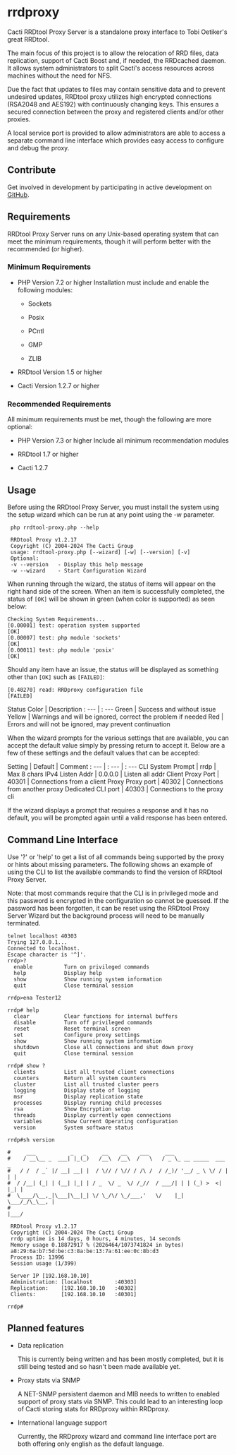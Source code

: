 # rrdproxy

Cacti RRDtool Proxy Server is a standalone proxy interface to Tobi Oetiker's
great RRDtool.

The main focus of this project is to allow the relocation of RRD files, data
replication, support of Cacti Boost and, if needed, the RRDcached daemon. It
allows system administrators to split Cacti's access resources across machines
without the need for NFS.

Due the fact that updates to files may contain sensitive data and to prevent
undesired updates, RRDtool proxy utilizes high encrypted connections (RSA2048
and AES192) with continuously changing keys.  This ensures a secured connection
between the proxy and registered clients and/or other proxies.

A local service port is provided to allow administrators are able to access a
separate command line interface which provides easy access to configure and
debug the proxy.

## Contribute

Get involved in development by participating in active development on
[GitHub](https://github.com/Cacti/rrdproxy/).

## Requirements

RRDtool Proxy Server runs on any Unix-based operating system that can meet the
minimum requirements, though it will perform better with the recommended (or
higher).

### Minimum Requirements

- PHP Version 7.2 or higher
  Installation must include and enable the following modules:

  - Sockets

  - Posix

  - PCntl

  - GMP

  - ZLIB

- RRDtool Version 1.5 or higher

- Cacti Version 1.2.7 or higher

### Recommended Requirements

All minimum requirements must be met, though the following are more optional:

- PHP Version 7.3 or higher
  Include all minimum recommendation modules

- RRDtool 1.7 or higher

- Cacti 1.2.7

## Usage

Before using the RRDtool Proxy Server, you must install the system using the
setup wizard which can be run at any point using the -w parameter.

```shell
 php rrdtool-proxy.php --help

 RRDtool Proxy v1.2.17
 Copyright (C) 2004-2024 The Cacti Group
 usage: rrdtool-proxy.php [--wizard] [-w] [--version] [-v]
 Optional:
 -v --version   - Display this help message
 -w --wizard    - Start Configuration Wizard
```

When running through the wizard, the status of items will appear on the right
hand side of the screen.  When an item is successfully completed, the status of
`[OK]` will be shown in green (when color is supported) as seen below:

```shell
Checking System Requirements...
[0.00001] test: operation system supported                                  [OK]
[0.00007] test: php module 'sockets'                                        [OK]
[0.00011] test: php module 'posix'                                          [OK]
```

Should any item have an issue, the status will be displayed as something other
than `[OK]` such as `[FAILED]`:

```shell
[0.40270] read: RRDproxy configuration file                             [FAILED]
```

Status Color | Description
: --- | : ---
Green | Success and without issue
Yellow | Warnings and will be ignored, correct the problem if needed
Red | Errors and will not be ignored, may prevent continuation

When the wizard prompts for the various settings that are available, you can
accept the default value simply by pressing return to accept it. Below are a few
of these settings and the default values that can be accepted:

Setting | Default | Comment
: --- | : --- | : ---
CLI System Prompt | rrdp | Max 8 chars
IPv4 Listen Addr | 0.0.0.0 | Listen all addr
Client Proxy Port | 40301 | Connections from a client
Proxy Proxy port | 40302 | Connections from another proxy
Dedicated CLI port | 40303 | Connections to the proxy cli

If the wizard displays a prompt that requires a response and it has no default,
you will be prompted again until a valid response has been entered.

## Command Line Interface

Use '?' or 'help' to get a list of all commands being supported by the proxy or
hints about missing parameters.  The following shows an example of using the CLI
to list the available commands to find the version of RRDtool Proxy Server.

Note: that most commands require that the CLI is in privileged mode and this
password is encrypted in the configuration so cannot be guessed.  If the
password has been forgotten, it can be reset using the RRDtool Proxy
Server Wizard but the background process will need to be manually terminated.

```
telnet localhost 40303
Trying 127.0.0.1...
Connected to localhost.
Escape character is '^]'.
rrdp>?
  enable          Turn on privileged commands
  help            Display help
  show            Show running system information
  quit            Close terminal session

rrdp>ena Tester12

rrdp# help
  clear           Clear functions for internal buffers
  disable         Turn off privileged commands
  reset           Reset terminal screen
  set             Configure proxy settings
  show            Show running system information
  shutdown        Close all connections and shut down proxy
  quit            Close terminal session

rrdp# show ?
  clients         List all trusted client connections
  counters        Return all system counters
  cluster         List all trusted cluster peers
  logging         Display state of logging
  msr             Display replication state
  processes       Display running child processes
  rsa             Show Encryption setup
  threads         Display currently open connections
  variables       Show Current Operating configuration
  version         System software status

rrdp#sh version

#     ___           _   _     __    __    ___     ___
#    / __\__ _  ___| |_(_)   /__\  /__\  /   \   / _ \_ __ _____  ___   _
#   / /  / _` |/ __| __| |  / \// / \// / /\ /  / /_)/ '__/ _ \ \/ / | | |
#  / /__| (_| | (__| |_| | / _  \/ _  \/ /_//  / ___/| | | (_) >  <| |_| |
#  \____/\__,_|\___|\__|_| \/ \_/\/ \_/___,'   \/    |_|  \___/_/\_\__, |
#                                                                   |___/

 RRDtool Proxy v1.2.17
 Copyright (C) 2004-2024 The Cacti Group
 rrdp uptime is 14 days, 0 hours, 4 minutes, 14 seconds
 Memory usage 0.18872917 % (2026464/1073741824 in bytes)
 a8:29:6a:b7:5d:be:c3:8a:be:13:7a:61:ee:0c:8b:d3
 Process ID: 13996
 Session usage (1/399)

 Server IP [192.168.10.10]
 Administration: [localhost       :40303]
 Replication:    [192.168.10.10   :40302]
 Clients:        [192.168.10.10   :40301]

rrdp#
```

## Planned features

- Data replication

  This is currently being written and has been mostly completed, but it is still
  being tested and so hasn't been made available yet.

- Proxy stats via SNMP

  A NET-SNMP persistent daemon and MIB needs to written to enabled support of
  proxy stats via SNMP.  This could lead to an interesting loop of Cacti storing
  stats for RRDproxy within RRDproxy.

- International language support

  Currently, the RRDproxy wizard and command line interface port are both
  offering only english as the default language.

